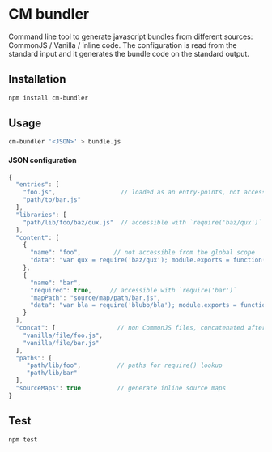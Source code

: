 CM bundler
==========

Command line tool to generate javascript bundles from different sources: CommonJS / Vanilla / inline code.
The configuration is read from the standard input and it generates the bundle code on the standard output.


Installation
------------

```bash
npm install cm-bundler
```

Usage
-----

```bash
cm-bundler '<JSON>' > bundle.js
```

#### JSON configuration

```js
{
  "entries": [
    "foo.js",                  // loaded as an entry-points, not accessible from the global scope    
    "path/to/bar.js"
  ],
  "libraries": [         
    "path/lib/foo/baz/qux.js"  // accessible with `require('baz/qux')` (see "paths")
  ],
  "content": [
    {
      "name": "foo",         // not accessible from the global scope
      "data": "var qux = require('baz/qux'); module.exports = function() { //something... };"
    },
    {
      "name": "bar", 
      "required": true,     // accessible with `require('bar')`
      "mapPath": "source/map/path/bar.js", 
      "data": "var bla = require('blubb/bla'); module.exports = function() { //something... };"
    }
  ],
  "concat": [                 // non CommonJS files, concatenated after CommonJS content
    "vanilla/file/foo.js",
    "vanilla/file/bar.js"
  ],
  "paths": [
     "path/lib/foo",          // paths for require() lookup
     "path/lib/bar"
  ],
  "sourceMaps": true          // generate inline source maps
}
```


Test
----

```bash
npm test
```
